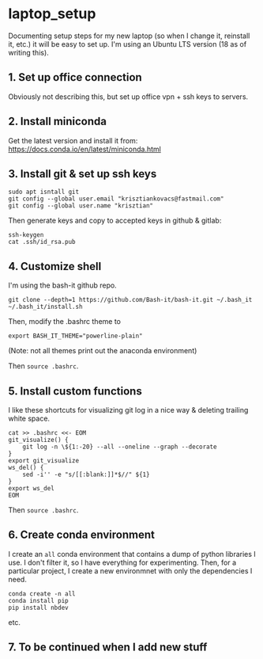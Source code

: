 # laptop_setup

Documenting setup steps for my new laptop (so when I change it, reinstall it, etc.) it will be easy to set up. I'm using an Ubuntu LTS version (18 as of writing this).

## 1. Set up office connection

Obviously not describing this, but set up office vpn + ssh keys to servers.

## 2. Install miniconda

Get the latest version and install it from: https://docs.conda.io/en/latest/miniconda.html

## 3. Install git & set up ssh keys

```
sudo apt isntall git
git config --global user.email "krisztiankovacs@fastmail.com"
git config --global user.name "krisztian"
```

Then generate keys and copy to accepted keys in github & gitlab:

```
ssh-keygen
cat .ssh/id_rsa.pub
```

## 4. Customize shell

I'm using the bash-it github repo.

```
git clone --depth=1 https://github.com/Bash-it/bash-it.git ~/.bash_it
~/.bash_it/install.sh
```
Then, modify the .bashrc theme to
```
export BASH_IT_THEME="powerline-plain"
```
(Note: not all themes print out the anaconda environment)

Then `source .bashrc`.

## 5. Install custom functions

I like these shortcuts for visualizing git log in a nice way & deleting trailing white space.
```
cat >> .bashrc <<- EOM
git_visualize() {
    git log -n \${1:-20} --all --oneline --graph --decorate
}
export git_visualize
ws_del() {
    sed -i'' -e "s/[[:blank:]]*$//" ${1}
}
export ws_del
EOM
```

Then `source .bashrc`.

## 6. Create conda environment 

I create an `all` conda environment that contains a dump of python libraries I use. I don't filter it, so I have everything for experimenting. Then, for a particular project, I create a new environmnet with only the dependencies I need.

```
conda create -n all
conda install pip
pip install nbdev
```
etc.

## 7. To be continued when I add new stuff
